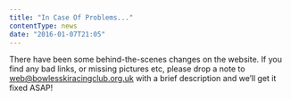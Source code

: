 ```yaml
---
title: "In Case Of Problems..."
contentType: news
date: "2016-01-07T21:05"
---
```


There have been some behind-the-scenes changes on the website. If you find any bad links, or missing pictures etc, please drop a note to web@bowlesskiracingclub.org.uk with a brief description and we’ll get it fixed ASAP!
